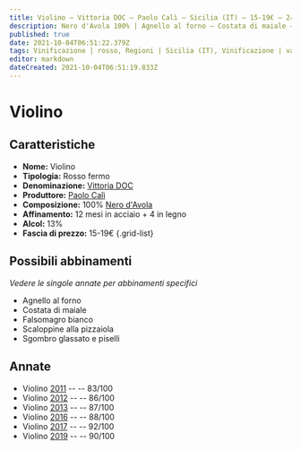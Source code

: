```yaml
---
title: Violino – Vittoria DOC – Paolo Calì – Sicilia (IT) – 15-19€ – 2★-5★
description: Nero d'Avola 100% | Agnello al forno – Costata di maiale – Falsomagro bianco – Scaloppine alla pizzaiola – Sgombro glassato e piselli
published: true
date: 2021-10-04T06:51:22.379Z
tags: Vinificazione | rosso, Regioni | Sicilia (IT), Vinificazione | varietale, Vinificazione | fermo, Valutazioni | 5 stelle, scaloppine alla pizzaiola, nero d'avola, Alimento | agnello, Cottura | al forno, costata di maiale, falsomagro bianco, Sgombro glassato e piselli, Prezzi | 15-19€
editor: markdown
dateCreated: 2021-10-04T06:51:19.833Z
---
```


# Violino

## Caratteristiche
- **Nome:** Violino
- **Tipologia:** Rosso fermo
- **Denominazione:** [Vittoria DOC](/denominazioni/Italia/Sicilia/DOC/Vittoria)
- **Produttore:** [Paolo Calì](/produttori/Italia/Sicilia/Paolo-Cali) 
- **Composizione:** 100% [Nero d'Avola](/vitigni/Italia/bacca-nera/nero-d-avola)
- **Affinamento:** 12 mesi in acciaio + 4 in legno
- **Alcol:** 13%
- **Fascia di prezzo:** 15-19€
{.grid-list}



## Possibili abbinamenti
*Vedere le singole annate per abbinamenti specifici*

- Agnello al forno
- Costata di maiale
- Falsomagro bianco
- Scaloppine alla pizzaiola
- Sgombro glassato e piselli

## Annate
- Violino [2011](vini/Italia/Sicilia/Paolo-Cali/Violino/2011) -- <span class="star-2"></span> -- 83/100
- Violino [2012](vini/Italia/Sicilia/Paolo-Cali/Violino/2012) -- <span class="star-3"></span> -- 86/100
- Violino [2013](vini/Italia/Sicilia/Paolo-Cali/Violino/2013) -- <span class="star-3"></span> -- 87/100
- Violino [2016](vini/Italia/Sicilia/Paolo-Cali/Violino/2016) -- <span class="star-3"></span> -- 88/100
- Violino [2017](vini/Italia/Sicilia/Paolo-Cali/Violino/2017) -- <span class="star-5"></span> -- 92/100
- Violino [2019](vini/Italia/Sicilia/Paolo-Cali/Violino/2019) -- <span class="star-4"></span> -- 90/100

